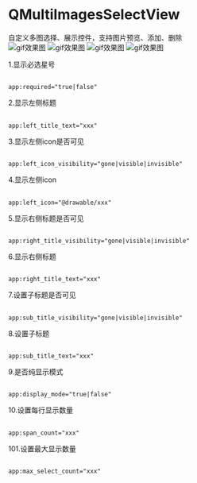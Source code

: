 # QMultiImagesSelectView
自定义多图选择、展示控件，支持图片预览、添加、删除<br>
![gif效果图](https://github.com/272664150/QScreenshots/blob/main/QMultiImagesSelectView/1.png)
![gif效果图](https://github.com/272664150/QScreenshots/blob/main/blob/main/QMultiImagesSelectView/2.png)
![gif效果图](https://github.com/272664150/QScreenshots/blob/main/blob/main/QMultiImagesSelectView/3.png)
![gif效果图](https://github.com/272664150/QScreenshots/blob/main/blob/main/QMultiImagesSelectView/4.png)

1.显示必选星号
##
    app:required="true|false"

2.显示左侧标题
##
    app:left_title_text="xxx"

3.显示左侧icon是否可见
##
    app:left_icon_visibility="gone|visible|invisible"

4.显示左侧icon
##
    app:left_icon="@drawable/xxx"

5.显示右侧标题是否可见
##
    app:right_title_visibility="gone|visible|invisible"

6.显示右侧标题
##
    app:right_title_text="xxx"

7.设置子标题是否可见
##
    app:sub_title_visibility="gone|visible|invisible"

8.设置子标题
##
    app:sub_title_text="xxx"

9.是否纯显示模式
##
    app:display_mode="true|false"

10.设置每行显示数量
##
    app:span_count="xxx"

101.设置最大显示数量
##
    app:max_select_count="xxx"
